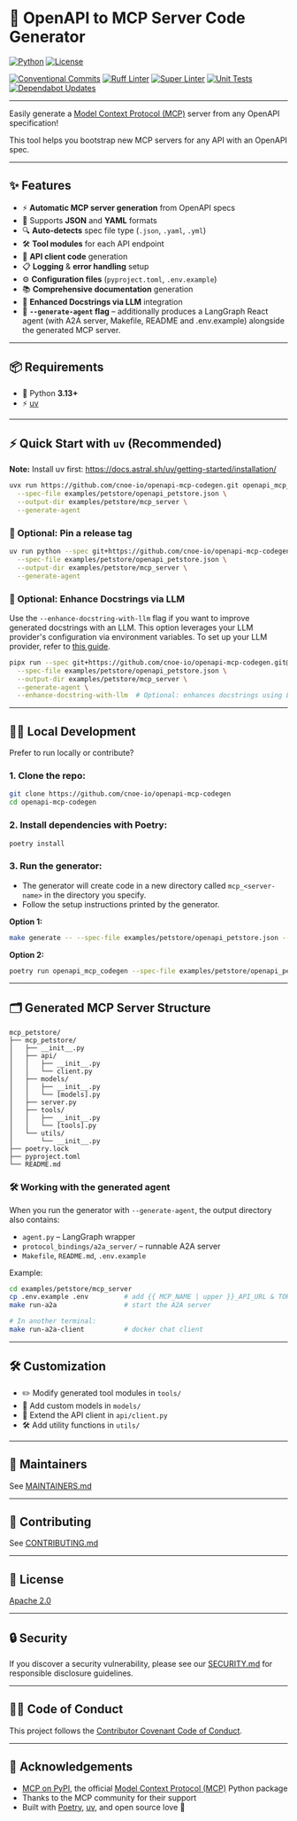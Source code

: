 # 🚀 OpenAPI to MCP Server Code Generator

[![Python](https://img.shields.io/badge/python-3.8%2B-blue?logo=python)](https://www.python.org/)
[![License](https://img.shields.io/badge/license-Apache%202.0-green)](LICENSE)

[![Conventional Commits](https://github.com/cnoe-io/openapi-mcp-codegen/actions/workflows/conventional_commits.yml/badge.svg)](https://github.com/cnoe-io/openapi-mcp-codegen/actions/workflows/conventional_commits.yml)
[![Ruff Linter](https://github.com/cnoe-io/openapi-mcp-codegen/actions/workflows/ruff.yml/badge.svg)](https://github.com/cnoe-io/openapi-mcp-codegen/actions/workflows/ruff.yml)
[![Super Linter](https://github.com/cnoe-io/openapi-mcp-codegen/actions/workflows/superlinter.yml/badge.svg)](https://github.com/cnoe-io/openapi-mcp-codegen/actions/workflows/superlinter.yml)
[![Unit Tests](https://github.com/cnoe-io/openapi-mcp-codegen/actions/workflows/unittest.yaml/badge.svg)](https://github.com/cnoe-io/openapi-mcp-codegen/actions/workflows/unittest.yaml)
[![Dependabot Updates](https://github.com/cnoe-io/openapi-mcp-codegen/actions/workflows/dependabot/dependabot-updates/badge.svg)](https://github.com/cnoe-io/openapi-mcp-codegen/actions/workflows/dependabot/dependabot-updates)

---

Easily generate a [Model Context Protocol (MCP)](https://modelcontextprotocol.io/introduction) server from any OpenAPI specification!

This tool helps you bootstrap new MCP servers for any API with an OpenAPI spec.

---

## ✨ Features

- ⚡ **Automatic MCP server generation** from OpenAPI specs
- 📝 Supports **JSON** and **YAML** formats
- 🔍 **Auto-detects** spec file type (`.json`, `.yaml`, `.yml`)
- 🛠️ **Tool modules** for each API endpoint
- 🤖 **API client code** generation
- 📋 **Logging** & **error handling** setup
- ⚙️ **Configuration files** (`pyproject.toml`, `.env.example`)
- 📚 **Comprehensive documentation** generation
- 🤖 **Enhanced Docstrings via LLM** integration
- 🚀 **`--generate-agent` flag** – additionally produces a LangGraph
  React agent (with A2A server, Makefile, README and .env.example)
  alongside the generated MCP server.

---

## 📦 Requirements

- 🐍 Python **3.13+**
- ⚡ [uv](https://docs.astral.sh/uv/getting-started/installation/)

---

## ⚡ Quick Start with `uv` (Recommended)

**Note:** Install uv first: https://docs.astral.sh/uv/getting-started/installation/

```bash
uvx run https://github.com/cnoe-io/openapi-mcp-codegen.git openapi_mcp_codegen \
  --spec-file examples/petstore/openapi_petstore.json \
  --output-dir examples/petstore/mcp_server \
  --generate-agent
```

### 📌 Optional: Pin a release tag

```bash
uv run python --spec git+https://github.com/cnoe-io/openapi-mcp-codegen.git@v0.1.0 openapi_mcp_codegen \
  --spec-file examples/petstore/openapi_petstore.json \
  --output-dir examples/petstore/mcp_server \
  --generate-agent
```

### 🤖 Optional: Enhance Docstrings via LLM

Use the `--enhance-docstring-with-llm` flag if you want to improve generated docstrings with an LLM. This option leverages your LLM provider's configuration via environment variables.
To set up your LLM provider, refer to [this guide](https://cnoe-io.github.io/ai-platform-engineering/getting-started/docker-compose/configure-llms).

```bash
pipx run --spec git+https://github.com/cnoe-io/openapi-mcp-codegen.git@main openapi_mcp_codegen \
  --spec-file examples/petstore/openapi_petstore.json \
  --output-dir examples/petstore/mcp_server \
  --generate-agent \
  --enhance-docstring-with-llm  # Optional: enhances docstrings using LLM (see guide)
```

---

## 🧑‍💻 Local Development

Prefer to run locally or contribute?

### 1. **Clone the repo:**

```bash
git clone https://github.com/cnoe-io/openapi-mcp-codegen
cd openapi-mcp-codegen
```

### 2. **Install dependencies with Poetry:**

```bash
poetry install
```

### 3. **Run the generator:**

- The generator will create code in a new directory called `mcp_<server-name>` in the directory you specify.
- Follow the setup instructions printed by the generator.

**Option 1:**

```bash
make generate -- --spec-file examples/petstore/openapi_petstore.json --output-dir examples/petstore/mcp_server
```

**Option 2:**

```bash
poetry run openapi_mcp_codegen --spec-file examples/petstore/openapi_petstore.json --output-dir examples/petstore/mcp_server
```

---

## 🗂️ Generated MCP Server Structure

```text
mcp_petstore/
├── mcp_petstore/
│   ├── __init__.py
│   ├── api/
│   │   ├── __init__.py
│   │   └── client.py
│   ├── models/
│   │   ├── __init__.py
│   │   └── [models].py
│   ├── server.py
│   ├── tools/
│   │   ├── __init__.py
│   │   └── [tools].py
│   └── utils/
│       └── __init__.py
├── poetry.lock
├── pyproject.toml
└── README.md
```

### 🛠 Working with the generated agent

When you run the generator with `--generate-agent`, the output directory
also contains:

* `agent.py` – LangGraph wrapper
* `protocol_bindings/a2a_server/` – runnable A2A server
* `Makefile`, `README.md`, `.env.example`

Example:

```bash
cd examples/petstore/mcp_server
cp .env.example .env         # add {{ MCP_NAME | upper }}_API_URL & TOKEN
make run-a2a                 # start the A2A server

# In another terminal:
make run-a2a-client          # docker chat client
```

---

## 🛠️ Customization

- ✏️ Modify generated tool modules in `tools/`
- 🧩 Add custom models in `models/`
- 🔌 Extend the API client in `api/client.py`
- 🛠️ Add utility functions in `utils/`

---

## 👥 Maintainers

See [MAINTAINERS.md](MAINTAINERS.md)

---

## 🤝 Contributing

See [CONTRIBUTING.md](CONTRIBUTING.md)

---

## 📄 License

[Apache 2.0](LICENSE)

---

## 🔒 Security

If you discover a security vulnerability, please see our [SECURITY.md](SECURITY.md) for responsible disclosure guidelines.

---

## 🧑‍💼 Code of Conduct

This project follows the [Contributor Covenant Code of Conduct](CODE_OF_CONDUCT.md).

---

## 🙏 Acknowledgements

- [MCP on PyPI](https://pypi.org/project/mcp/), the official [Model Context Protocol (MCP)](https://modelcontextprotocol.io/) Python package
- Thanks to the MCP community for their support
- Built with [Poetry](https://python-poetry.org/), [uv](https://github.com/astral-sh/uv), and open source love 💜
